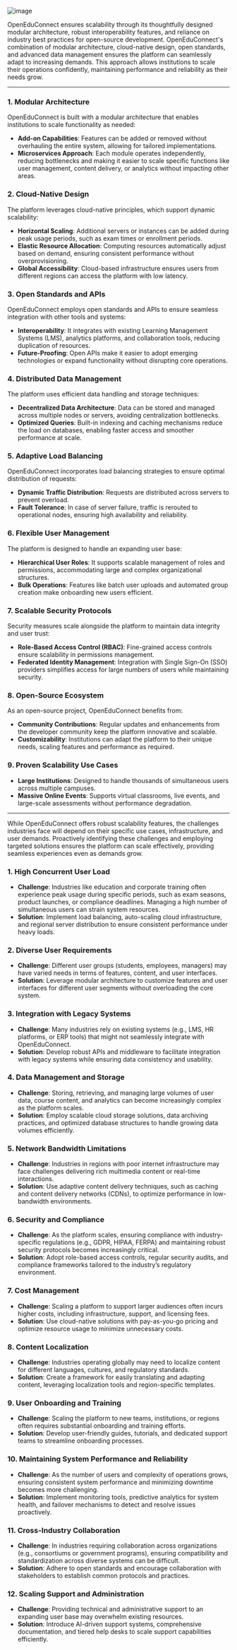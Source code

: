 ![image](https://github.com/user-attachments/assets/a6bd6856-ef10-4893-96e7-aacd1798b759)

OpenEduConnect ensures scalability through its thoughtfully designed modular architecture, robust interoperability features, and reliance on industry best practices for open-source development.
OpenEduConnect's combination of modular architecture, cloud-native design, open standards, and advanced data management ensures the platform can seamlessly adapt to increasing demands. 
This approach allows institutions to scale their operations confidently, maintaining performance and reliability as their needs grow.

----

### **1. Modular Architecture**
OpenEduConnect is built with a modular architecture that enables institutions to scale functionality as needed:
- **Add-on Capabilities**: Features can be added or removed without overhauling the entire system, allowing for tailored implementations.
- **Microservices Approach**: Each module operates independently, reducing bottlenecks and making it easier to scale specific functions like user management, content delivery, or analytics without impacting other areas.

### **2. Cloud-Native Design**
The platform leverages cloud-native principles, which support dynamic scalability:
- **Horizontal Scaling**: Additional servers or instances can be added during peak usage periods, such as exam times or enrollment periods.
- **Elastic Resource Allocation**: Computing resources automatically adjust based on demand, ensuring consistent performance without overprovisioning.
- **Global Accessibility**: Cloud-based infrastructure ensures users from different regions can access the platform with low latency.

### **3. Open Standards and APIs**
OpenEduConnect employs open standards and APIs to ensure seamless integration with other tools and systems:
- **Interoperability**: It integrates with existing Learning Management Systems (LMS), analytics platforms, and collaboration tools, reducing duplication of resources.
- **Future-Proofing**: Open APIs make it easier to adopt emerging technologies or expand functionality without disrupting core operations.

### **4. Distributed Data Management**
The platform uses efficient data handling and storage techniques:
- **Decentralized Data Architecture**: Data can be stored and managed across multiple nodes or servers, avoiding centralization bottlenecks.
- **Optimized Queries**: Built-in indexing and caching mechanisms reduce the load on databases, enabling faster access and smoother performance at scale.

### **5. Adaptive Load Balancing**
OpenEduConnect incorporates load balancing strategies to ensure optimal distribution of requests:
- **Dynamic Traffic Distribution**: Requests are distributed across servers to prevent overload.
- **Fault Tolerance**: In case of server failure, traffic is rerouted to operational nodes, ensuring high availability and reliability.

### **6. Flexible User Management**
The platform is designed to handle an expanding user base:
- **Hierarchical User Roles**: It supports scalable management of roles and permissions, accommodating large and complex organizational structures.
- **Bulk Operations**: Features like batch user uploads and automated group creation make onboarding new users efficient.

### **7. Scalable Security Protocols**
Security measures scale alongside the platform to maintain data integrity and user trust:
- **Role-Based Access Control (RBAC)**: Fine-grained access controls ensure scalability in permissions management.
- **Federated Identity Management**: Integration with Single Sign-On (SSO) providers simplifies access for large numbers of users while maintaining security.

### **8. Open-Source Ecosystem**
As an open-source project, OpenEduConnect benefits from:
- **Community Contributions**: Regular updates and enhancements from the developer community keep the platform innovative and scalable.
- **Customizability**: Institutions can adapt the platform to their unique needs, scaling features and performance as required.

### **9. Proven Scalability Use Cases**
- **Large Institutions**: Designed to handle thousands of simultaneous users across multiple campuses.
- **Massive Online Events**: Supports virtual classrooms, live events, and large-scale assessments without performance degradation.

----

While OpenEduConnect offers robust scalability features, the challenges industries face will depend on their specific use cases, infrastructure, and user demands. 
Proactively identifying these challenges and employing targeted solutions ensures the platform can scale effectively, providing seamless experiences even as demands grow.

### **1. High Concurrent User Load**
- **Challenge**: Industries like education and corporate training often experience peak usage during specific periods, such as exam seasons, product launches, or compliance deadlines. Managing a high number of simultaneous users can strain system resources.
- **Solution**: Implement load balancing, auto-scaling cloud infrastructure, and regional server distribution to ensure consistent performance under heavy loads.

### **2. Diverse User Requirements**
- **Challenge**: Different user groups (students, employees, managers) may have varied needs in terms of features, content, and user interfaces.
- **Solution**: Leverage modular architecture to customize features and user interfaces for different user segments without overloading the core system.

### **3. Integration with Legacy Systems**
- **Challenge**: Many industries rely on existing systems (e.g., LMS, HR platforms, or ERP tools) that might not seamlessly integrate with OpenEduConnect.
- **Solution**: Develop robust APIs and middleware to facilitate integration with legacy systems while ensuring data consistency and usability.

### **4. Data Management and Storage**
- **Challenge**: Storing, retrieving, and managing large volumes of user data, course content, and analytics can become increasingly complex as the platform scales.
- **Solution**: Employ scalable cloud storage solutions, data archiving practices, and optimized database structures to handle growing data volumes efficiently.

### **5. Network Bandwidth Limitations**
- **Challenge**: Industries in regions with poor internet infrastructure may face challenges delivering rich multimedia content or real-time interactions.
- **Solution**: Use adaptive content delivery techniques, such as caching and content delivery networks (CDNs), to optimize performance in low-bandwidth environments.

### **6. Security and Compliance**
- **Challenge**: As the platform scales, ensuring compliance with industry-specific regulations (e.g., GDPR, HIPAA, FERPA) and maintaining robust security protocols becomes increasingly critical.
- **Solution**: Adopt role-based access controls, regular security audits, and compliance frameworks tailored to the industry’s regulatory environment.

### **7. Cost Management**
- **Challenge**: Scaling a platform to support larger audiences often incurs higher costs, including infrastructure, support, and licensing fees.
- **Solution**: Use cloud-native solutions with pay-as-you-go pricing and optimize resource usage to minimize unnecessary costs.

### **8. Content Localization**
- **Challenge**: Industries operating globally may need to localize content for different languages, cultures, and regulatory standards.
- **Solution**: Create a framework for easily translating and adapting content, leveraging localization tools and region-specific templates.

### **9. User Onboarding and Training**
- **Challenge**: Scaling the platform to new teams, institutions, or regions often requires substantial onboarding and training efforts.
- **Solution**: Develop user-friendly guides, tutorials, and dedicated support teams to streamline onboarding processes.

### **10. Maintaining System Performance and Reliability**
- **Challenge**: As the number of users and complexity of operations grows, ensuring consistent system performance and minimizing downtime becomes more challenging.
- **Solution**: Implement monitoring tools, predictive analytics for system health, and failover mechanisms to detect and resolve issues proactively.

### **11. Cross-Industry Collaboration**
- **Challenge**: In industries requiring collaboration across organizations (e.g., consortiums or government programs), ensuring compatibility and standardization across diverse systems can be difficult.
- **Solution**: Adhere to open standards and encourage collaboration with stakeholders to establish common protocols and practices.

### **12. Scaling Support and Administration**
- **Challenge**: Providing technical and administrative support to an expanding user base may overwhelm existing resources.
- **Solution**: Introduce AI-driven support systems, comprehensive documentation, and tiered help desks to scale support capabilities efficiently.
